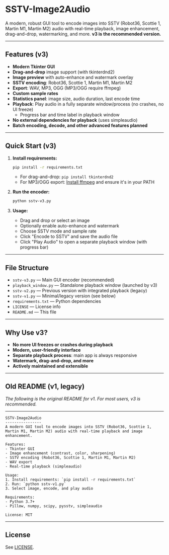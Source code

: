 # SSTV-Image2Audio

A modern, robust GUI tool to encode images into SSTV (Robot36, Scottie 1, Martin M1, Martin M2) audio with real-time playback, image enhancement, drag-and-drop, watermarking, and more. **v3 is the recommended version.**

---

## Features (v3)

- **Modern Tkinter GUI**
- **Drag-and-drop** image support (with tkinterdnd2)
- **Image preview** with auto-enhance and watermark overlay
- **SSTV encoding**: Robot36, Scottie 1, Martin M1, Martin M2
- **Export**: WAV, MP3, OGG (MP3/OGG require ffmpeg)
- **Custom sample rates**
- **Statistics panel**: image size, audio duration, last encode time
- **Playback**: Play audio in a fully separate window/process (no crashes, no UI freeze)
  - Progress bar and time label in playback window
- **No external dependencies for playback** (uses simpleaudio)
- **Batch encoding, decode, and other advanced features planned**

---

## Quick Start (v3)

1. **Install requirements:**
   ```bash
   pip install -r requirements.txt
   ```
   - For drag-and-drop: `pip install tkinterdnd2`
   - For MP3/OGG export: [Install ffmpeg](https://ffmpeg.org/download.html) and ensure it's in your PATH

2. **Run the encoder:**
   ```bash
   python sstv-v3.py
   ```

3. **Usage:**
   - Drag and drop or select an image
   - Optionally enable auto-enhance and watermark
   - Choose SSTV mode and sample rate
   - Click "Encode to SSTV" and save the audio file
   - Click "Play Audio" to open a separate playback window (with progress bar)

---

## File Structure

- `sstv-v3.py` — Main GUI encoder (recommended)
- `playback_window.py` — Standalone playback window (launched by v3)
- `sstv-v2.py` — Previous version with integrated playback (legacy)
- `sstv-v1.py` — Minimal/legacy version (see below)
- `requirements.txt` — Python dependencies
- `LICENSE` — License info
- `README.md` — This file

---

## Why Use v3?

- **No more UI freezes or crashes during playback**
- **Modern, user-friendly interface**
- **Separate playback process**: main app is always responsive
- **Watermark, drag-and-drop, and more**
- **Actively maintained and extensible**

---

## Old README (v1, legacy)

*The following is the original README for v1. For most users, v3 is recommended.*

---

```
SSTV-Image2Audio
----------------
A modern GUI tool to encode images into SSTV (Robot36, Scottie 1, Martin M1, Martin M2) audio with real-time playback and image enhancement.

Features:
- Tkinter GUI
- Image enhancement (contrast, color, sharpening)
- SSTV encoding (Robot36, Scottie 1, Martin M1, Martin M2)
- WAV export
- Real-time playback (simpleaudio)

Usage:
1. Install requirements: `pip install -r requirements.txt`
2. Run: `python sstv-v1.py`
3. Select image, encode, and play audio

Requirements:
- Python 3.7+
- Pillow, numpy, scipy, pysstv, simpleaudio

License: MIT
```

---

## License

See [LICENSE](LICENSE). 
